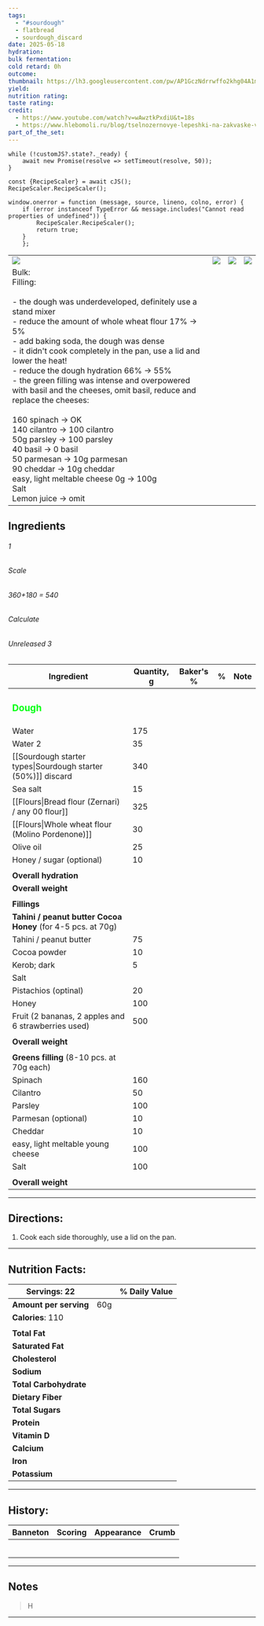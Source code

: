 ```yaml
---
tags:
  - "#sourdough"
  - flatbread
  - sourdough_discard
date: 2025-05-18
hydration: 
bulk fermentation: 
cold retard: 0h
outcome: 
thumbnail: https://lh3.googleusercontent.com/pw/AP1GczNdrrwffo2khg04A1m5kvIAfEEkA6RHU0NsYR-n_F8aPxkGHiF6JC_mGlUS0j0zwco8qtid3TPQOj6w8xVT_lpWgsg_BeJTaRcnlm5PJv83PajW_MjwU28x-Vr7r6s9ysmr-SzaLgzWGcH070OyGZp5=w1280-h960-s-no-gm?authuser=0
yield: 
nutrition rating: 
taste rating: 
credit:
  - https://www.youtube.com/watch?v=wAwztkPxdiU&t=18s
  - https://www.hlebomoli.ru/blog/tselnozernovye-lepeshki-na-zakvaske-video
part_of_the_set:
---
```

```dataviewjs
while (!customJS?.state?._ready) { 
	await new Promise(resolve => setTimeout(resolve, 50)); 
} 

const {RecipeScaler} = await cJS();
RecipeScaler.RecipeScaler();

window.onerror = function (message, source, lineno, colno, error) {
	if (error instanceof TypeError && message.includes("Cannot read properties of undefined")) {
		RecipeScaler.RecipeScaler();
		return true;
	}
    };
```

|                                                                                                                                                                                                                                                                                                                                                                                                                                                                                                                                                                                                                                                                                                 |                                                                                                                                                                                                                                      |                                                                                                                                                                                                                                      |                                                                                                                                                                                                                                      |
| ----------------------------------------------------------------------------------------------------------------------------------------------------------------------------------------------------------------------------------------------------------------------------------------------------------------------------------------------------------------------------------------------------------------------------------------------------------------------------------------------------------------------------------------------------------------------------------------------------------------------------------------------------------------------------------------------- | ------------------------------------------------------------------------------------------------------------------------------------------------------------------------------------------------------------------------------------ | ------------------------------------------------------------------------------------------------------------------------------------------------------------------------------------------------------------------------------------ | ------------------------------------------------------------------------------------------------------------------------------------------------------------------------------------------------------------------------------------ |
| ![](https://lh3.googleusercontent.com/pw/AP1GczPIZEMbaL1AKIqXQyVLZSgqFpwo18IGs8I1b09gBr0Ye9r0XLjkUnDtioFCAvOMUpZypO7T2oUgGMsN77Eib4xWd0K_OOVFJHix2jNmhvO7_itbUf3ukg9XYPp9exQOoAFKTbPrC7-ZC_th_L8rvaqI=w1280-h960-s-no-gm?authuser=0)                                                                                                                                                                                                                                                                                                                                                                                                                                                            | ![](https://lh3.googleusercontent.com/pw/AP1GczOBiOaqqG4BuKor7OEk9ldH29vQVF41uPe945cj7CJy8JpcxFb7w_Jg1BvVoPs4Yb9O4NKIiArBOTpaJIj805mK4m8sxI4wDA7E0gcgC6se_3jAl2O_S3ndFuiudx-XIIUj-OHygDCXM-_ZqIntyC7X=w584-h1039-s-no-gm?authuser=0) | ![](https://lh3.googleusercontent.com/pw/AP1GczPYidZ1DEZUhzwvpR8zvwjFW944pcznSy4Rj4e2O4_yE5nVRlHFr4pw6DQK0f3RMVYaVa5-ka7AtftBKJC6yZDogQSRl5lhev5xf-vHzZX2LU2QJVUmHMpbriQ6GRHQHF8beb4yPSG-xS7v3A-NP57P=w1280-h960-s-no-gm?authuser=0) | ![](https://lh3.googleusercontent.com/pw/AP1GczNdrrwffo2khg04A1m5kvIAfEEkA6RHU0NsYR-n_F8aPxkGHiF6JC_mGlUS0j0zwco8qtid3TPQOj6w8xVT_lpWgsg_BeJTaRcnlm5PJv83PajW_MjwU28x-Vr7r6s9ysmr-SzaLgzWGcH070OyGZp5=w1280-h960-s-no-gm?authuser=0) |
| Bulk: <br>Filling: <br><br>- the dough was underdeveloped, definitely use a stand mixer<br>- reduce the amount of whole wheat flour 17% -> 5%<br>- add baking soda, the dough was dense<br>- it didn't cook completely in the pan, use a lid and lower the heat!<br>- reduce the dough hydration 66% -> 55%<br>- the green filling was intense and overpowered with basil and the cheeses, omit basil, reduce and replace the cheeses:<br><br>160 spinach -> OK <br>140 cilantro -> 100 cilantro <br>50g parsley  -> 100 parsley<br>40 basil -> 0 basil<br>50 parmesan -> 10g parmesan<br>90 cheddar   -> 10g cheddar<br>easy, light meltable cheese 0g -> 100g<br>Salt <br>Lemon juice -> omit |                                                                                                                                                                                                                                      |                                                                                                                                                                                                                                      |                                                                                                                                                                                                                                      |




## Ingredients

###### 1
###### Scale
###### 360+180 = 540
###### Calculate
###### Unreleased 3

| Ingredient                                                   | Quantity, g | Baker's % | %   | Note |
| ------------------------------------------------------------ | ----------- | --------- | --- | ---- |
| <h3 style="color:#00ff13;">Dough</h3>                        |             |           |     |      |
| Water                                                        | 175         |           |     |      |
| Water 2                                                      | 35          |           |     |      |
| [[Sourdough starter types\|Sourdough starter (50%)]] discard | 340         |           |     |      |
| Sea salt                                                     | 15          |           |     |      |
| [[Flours\|Bread flour (Zernari) / any 00 flour]]             | 325         |           |     |      |
| [[Flours\|Whole wheat flour (Molino Pordenone)]]             | 30          |           |     |      |
| Olive oil                                                    | 25          |           |     |      |
| Honey / sugar (optional)                                     | 10          |           |     |      |
|                                                              |             |           |     |      |
| **Overall hydration**                                        |             |           |     |      |
| **Overall weight**                                           |             |           |     |      |
|                                                              |             |           |     |      |
| **Fillings**                                                 |             |           |     |      |
| **Tahini / peanut butter Cocoa Honey** (for 4-5 pcs. at 70g) |             |           |     |      |
| Tahini / peanut butter                                       | 75          |           |     |      |
| Cocoa powder                                                 | 10          |           |     |      |
| Kerob; dark                                                  | 5           |           |     |      |
| Salt                                                         |             |           |     |      |
| Pistachios (optinal)                                         | 20          |           |     |      |
| Honey                                                        | 100         |           |     |      |
| Fruit (2 bananas, 2 apples and 6 strawberries used)          | 500         |           |     |      |
|                                                              |             |           |     |      |
| **Overall weight**                                           |             |           |     |      |
|                                                              |             |           |     |      |
| **Greens filling** (8-10 pcs. at 70g each)                   |             |           |     |      |
| Spinach                                                      | 160         |           |     |      |
| Cilantro                                                     | 50          |           |     |      |
| Parsley                                                      | 100         |           |     |      |
| Parmesan (optional)                                          | 10          |           |     |      |
| Cheddar                                                      | 10          |           |     |      |
| easy, light meltable young cheese                            | 100         |           |     |      |
| Salt                                                         | 100         |           |     |      |
|                                                              |             |           |     |      |
| **Overall weight**                                           |             |           |     |      |





---
## Directions:


1. Cook each side thoroughly, use a lid on the pan.




---
## Nutrition Facts:

| **Servings:** 22       |       | % Daily Value |
| ---------------------- | ----- | ------------- |
| **Amount per serving** | 60g   |               |
| **Calories**: 110      |       |               |
|                        |       |               |
| **Total Fat**          |       |               |
| **Saturated Fat**      |       |               |
| **Cholesterol**        |       |               |
| **Sodium**             |       |               |
| **Total Carbohydrate** |       |               |
| **Dietary Fiber**      |       |               |
| **Total Sugars**       |       |               |
| **Protein**            |       |               |
| **Vitamin D**          |       |               |
| **Calcium**            |       |               |
| **Iron**               |       |               |
| **Potassium**          |       |               |

---
## History:

| Banneton                                                                                                                                                                                                                                                                                                                                                                                                                                                                                                       | Scoring                                                                                                                                                                                                                              | Appearance                                                                                                                                                                                                                           | Crumb                                                                                                                                                                                                                                |
| -------------------------------------------------------------------------------------------------------------------------------------------------------------------------------------------------------------------------------------------------------------------------------------------------------------------------------------------------------------------------------------------------------------------------------------------------------------------------------------------------------------- | ------------------------------------------------------------------------------------------------------------------------------------------------------------------------------------------------------------------------------------ | ------------------------------------------------------------------------------------------------------------------------------------------------------------------------------------------------------------------------------------ | ------------------------------------------------------------------------------------------------------------------------------------------------------------------------------------------------------------------------------------ |
|                                                                                                                                                                                                                                                                                                                                                                                                                                                                                                                |                                                                                                                                                                                                                                      |                                                                                                                                                                                                                                      |                                                                                                                                                                                                                                      |
|                                                                                                                                                                                                                                                                                                                                                                                                                                                                                                                |                                                                                                                                                                                                                                      |                                                                                                                                                                                                                                      |                                                                                                                                                                                                                                      |
|                                                                                                                                                                                                                                                                                                                                                                                                                                                                                                                |                                                                                                                                                                                                                                      |                                                                                                                                                                                                                                      |                                                                                                                                                                                                                                      |
|                                                                                                                                                                                                                                                                                                                                                                                                                                                                                                                |                                                                                                                                                                                                                                      |                                                                                                                                                                                                                                      |                                                                                                                                                                                                                                      |
|                                                                                                                                                                                                                                                                                                                                                                                                                                                                                                                |                                                                                                                                                                                                                                      |                                                                                                                                                                                                                                      |                                                                                                                                                                                                                                      |
|                                                                                                                                                                                                                                                                                                                                                                                                                                                                                                                |                                                                                                                                                                                                                                      |                                                                                                                                                                                                                                      |                                                                                                                                                                                                                                      |

---
## Notes

> H

---



